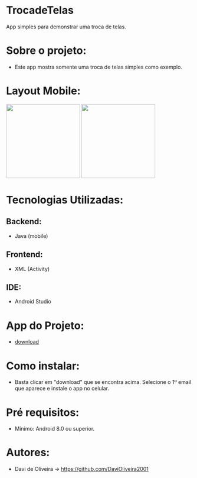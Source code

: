 # TrocadeTelas
App simples para demonstrar uma troca de telas.

# Sobre o projeto:
- Este app mostra somente uma troca de telas simples como exemplo.
# Layout Mobile:
<img width=200px src="https://github.com/DaviOliveira2001/TrocadeTelas/assets/83030951/1cb850b6-4064-44c1-8624-91c3dd1c110d">
<img width=200px src="https://github.com/DaviOliveira2001/TrocadeTelas/assets/83030951/f0c6230f-a471-4a1a-ab6a-e6b3376e98cc">

# Tecnologias Utilizadas:
## Backend:
- Java (mobile)
## Frontend:
- XML (Activity)
## IDE:
- Android Studio
# App do Projeto:
- <a href="https://drive.google.com/file/d/1cwEknOZaiIrzeZjYBrnh6q38CfaD1Ka4/view?usp=share_link">download</a>
# Como instalar:
- Basta clicar em "download" que se encontra acima. Selecione o 1º email que aparece e instale o app no celular.
# Pré requisitos:
- Mínimo: Android 8.0 ou superior.
# Autores:
- Davi de Oliveira -> https://github.com/DaviOliveira2001
